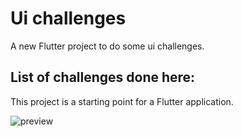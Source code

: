 # Ui challenges

A new Flutter project to do some ui challenges.

## List of challenges done here:

This project is a starting point for a Flutter application.

![preview](https://user-images.githubusercontent.com/15067632/94966378-0369a880-050a-11eb-90a5-19aba603ad60.gif)
